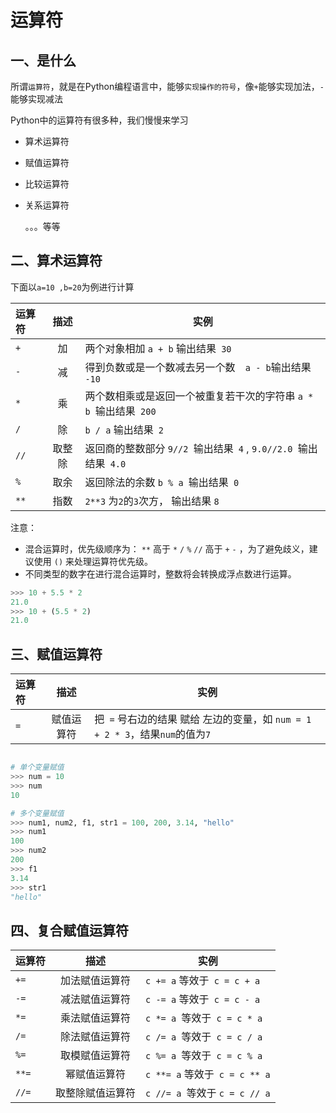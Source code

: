 # 运算符

## 一、是什么

所谓`运算符`，就是在Python编程语言中，能够`实现操作的符号`，像`+`能够实现加法，`-`能够实现减法

Python中的运算符有很多种，我们慢慢来学习

* 算术运算符

* 赋值运算符

* 比较运算符

* 关系运算符

  。。。等等



## 二、算术运算符

下面以`a=10 ,b=20`为例进行计算

|运算符|描述|实例|
|:-----|:---:|----|
|`+`	|加 	|两个对象相加	`a + b` 输出结果` 30`|
|`-`	|减 	|得到负数或是一个数减去另一个数`	a - b `输出结果` -10`|
|`*`	|乘 	|两个数相乘或是返回一个被重复若干次的字符串	`a * b `输出结果` 200`|
|`/`	|除 	|`b / a` 输出结果` 2`|
|`//`	|取整除|返回商的整数部分	`9//2 `输出结果` 4` , `9.0//2.0 `输出结果` 4.0`|
|`%`	|取余 |返回除法的余数	`b % a `输出结果` 0`|
|`**`	|指数 	|`2**3` 为`2`的`3`次方， 输出结果 `8`|

注意：

* 混合运算时，优先级顺序为： `**` 高于 `*` `/` `%` `//` 高于 `+` `-` ，为了避免歧义，建议使用 `()` 来处理运算符优先级。
* 不同类型的数字在进行混合运算时，整数将会转换成浮点数进行运算。

```python
>>> 10 + 5.5 * 2
21.0
>>> 10 + (5.5 * 2)
21.0
```

## 三、赋值运算符

|运算符|描述|实例|
|:-----|:---:|----|
|`=`	|赋值运算符 	|把` =` 号右边的结果 赋给 左边的变量，如	`num = 1 + 2 * 3`，结果`num`的值为`7`|

```python

# 单个变量赋值
>>> num = 10
>>> num
10

# 多个变量赋值
>>> num1, num2, f1, str1 = 100, 200, 3.14, "hello"
>>> num1
100
>>> num2
200
>>> f1
3.14
>>> str1
"hello"
```


## 四、复合赋值运算符

|运算符|描述|实例|
|:-----|:---:|----|
|`+=`	|加法赋值运算符	|`c += a` 等效于` c = c + a`|
|`-=`	|减法赋值运算符	|`c -= a` 等效于` c = c - a`|
|`*=`	|乘法赋值运算符	|`c *= a `等效于` c = c * a`|
|`/=`	|除法赋值运算符	|`c /= a `等效于` c = c / a`|
|`%=`	|取模赋值运算符	|`c %= a `等效于` c = c % a`|
|`**=`|幂赋值运算符		|`c **= a` 等效于` c = c ** a`|
|`//=`|取整除赋值运算符	|`c //= a `等效于 `c = c // a`|

